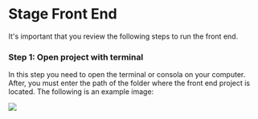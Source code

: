 # Stage Front End 

It's important that you review the following steps to run the front end. 

### Step 1: Open project with terminal
In this step you need to open the terminal or consola on your computer. After, you must enter the path of the folder where the front end project is located. The following is an example image:

![](https://drive.google.com/uc?export=view&id=1TAJ6AHHAFw8xOT6sIRu9A4KRLXQtNwSX)
